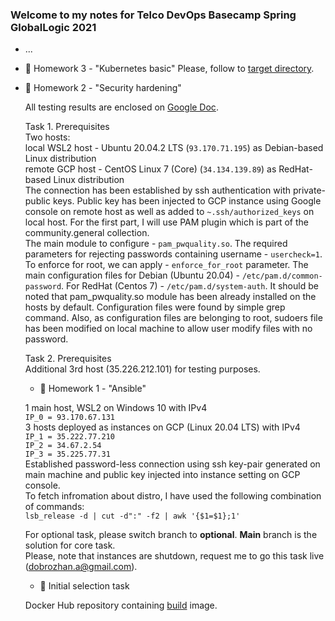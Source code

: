 ### Welcome to my notes for Telco DevOps Basecamp Spring GlobalLogic 2021

 -  ...


 - 🔭 Homework 3 - "Kubernetes basic"
    Please, follow to [target directory](https://github.com/dobrozhan/GLBaseCamp2021/tree/main/3_homework_3_Kubernetes-basics).


- 🔭 Homework 2 - "Security hardening"
    
    All testing results are enclosed on [Google Doc](https://docs.google.com/document/d/1j6QeDBlXAxQKk2I4ZHPzLU5qgVu6py67pnz97jmd870/edit?usp=sharing).
    
    Task 1. Prerequisites\
    Two hosts:\
    local WSL2 host - Ubuntu 20.04.2 LTS (`93.170.71.195`) 	          as Debian-based Linux distribution\
    remote GCP host -  CentOS Linux 7 (Core) (`34.134.139.89`)        as RedHat-based Linux distribution\
    The connection has been established by ssh authentication with private-public keys. Public key has been injected to GCP instance using Google console on remote host as           well as added to `~.ssh/authorized_keys` on local host. For the first part, I will use PAM plugin which is part of the community.general collection.\
    The main module to configure - `pam_pwquality.so`. The required parameters for rejecting passwords containing username - `usercheck=1`. To enforce for root, we can apply -       `enforce_for_root` parameter. The main configuration files for Debian (Ubuntu 20.04) - `/etc/pam.d/common-password`. For RedHat (Centos 7) - `/etc/pam.d/system-auth`. It         should be noted that pam_pwquality.so module has been already installed on the hosts by default. Configuration files were found by simple grep command. Also, as                 configuration files are belonging to root, sudoers file has been modified on local machine to allow user modify files with no password.
    
    Task 2. Prerequisites\
    Additional 3rd host (35.226.212.101) for testing purposes.
  
  
  - 🔭 Homework 1 - "Ansible"

   1 main host, WSL2 on Windows 10 with IPv4 \
   `IP_0 = 93.170.67.131`\
   3 hosts deployed as instances on GCP (Linux 20.04 LTS) with IPv4\
   `IP_1 = 35.222.77.210`\
   `IP_2 = 34.67.2.54`\
   `IP_3 = 35.225.77.31`\
   Established password-less connection using ssh key-pair generated on main machine and public key injected into instance setting on GCP console.\
   To fetch infromation about distro, I have used the following combination of commands:\
   `lsb_release -d | cut -d":" -f2 | awk '{$1=$1};1'`

   For optional task, please switch branch to **optional**. **Main** branch is the solution for core task.\
   Please, note that instances are shutdown, request me to go this task live (dobrozhan.a@gmail.com).
  
  
  - 🔭 Initial selection task

  Docker Hub repository containing [build](https://hub.docker.com/repository/docker/dobrozhan/onelinewebserver) image.
<!--
**dobrozhan/dobrozhan** is a ✨ _special_ ✨ repository because its `README.md` (this file) appears on your GitHub profile.

Here are some ideas to get you started:

- 🔭 I’m currently working on ...
- 🌱 I’m currently learning ...
- 👯 I’m looking to collaborate on ...
- 🤔 I’m looking for help with ...
- 💬 Ask me about ...
- 📫 How to reach me: ...
- 😄 Pronouns: ...
- ⚡ Fun fact: ...
-->
